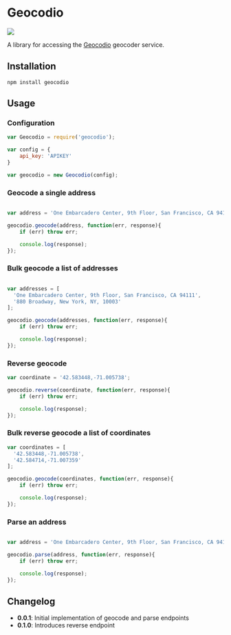# Geocodio

<a href="https://nodei.co/npm/geocodio/"><img src="https://nodei.co/npm/geocodio.png"></a>

A library for accessing the [Geocodio](http://geocod.io/) geocoder service.


## Installation
    npm install geocodio


## Usage

### Configuration

```JavaScript
var Geocodio = require('geocodio');

var config = {
    api_key: 'APIKEY'
}

var geocodio = new Geocodio(config);

```

### Geocode a single address

```JavaScript

var address = 'One Embarcadero Center, 9th Floor, San Francisco, CA 94111';

geocodio.geocode(address, function(err, response){
    if (err) throw err;

    console.log(response);
});

```

### Bulk geocode a list of addresses

```JavaScript

var addresses = [
  'One Embarcadero Center, 9th Floor, San Francisco, CA 94111',
  '880 Broadway, New York, NY, 10003'
];

geocodio.geocode(addresses, function(err, response){
    if (err) throw err;

    console.log(response);
});
```

### Reverse geocode

```JavaScript
var coordinate = '42.583448,-71.005738';

geocodio.reverse(coordinate, function(err, response){
    if (err) throw err;

    console.log(response);
});

```

### Bulk reverse geocode a list of coordinates

```JavaScript
var coordinates = [
  '42.583448,-71.005738',
  '42.584714,-71.007359'
];

geocodio.geocode(coordinates, function(err, response){
    if (err) throw err;

    console.log(response);
});

```

### Parse an address

```JavaScript

var address = 'One Embarcadero Center, 9th Floor, San Francisco, CA 94111';

geocodio.parse(address, function(err, response){
    if (err) throw err;

    console.log(response);
});

```

## Changelog
* **0.0.1**: Initial implementation of geocode and parse endpoints
* **0.1.0**: Introduces reverse endpoint

